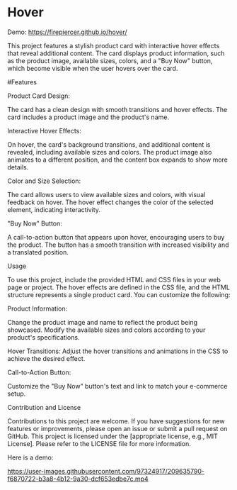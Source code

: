 # Hover


Demo: https://firepiercer.github.io/hover/


This project features a stylish product card with interactive hover effects that reveal additional content. The card displays product information, such as the product image, available sizes, colors, and a "Buy Now" button, which become visible when the user hovers over the card.

#Features

Product Card Design:

The card has a clean design with smooth transitions and hover effects.
The card includes a product image and the product's name.

Interactive Hover Effects:

On hover, the card's background transitions, and additional content is revealed, including available sizes and colors.
The product image also animates to a different position, and the content box expands to show more details.

Color and Size Selection:

The card allows users to view available sizes and colors, with visual feedback on hover.
The hover effect changes the color of the selected element, indicating interactivity.

"Buy Now" Button:

A call-to-action button that appears upon hover, encouraging users to buy the product.
The button has a smooth transition with increased visibility and a translated position.

Usage

To use this project, include the provided HTML and CSS files in your web page or project. The hover effects are defined in the CSS file, and the HTML structure represents a single product card. You can customize the following:


Product Information:

Change the product image and name to reflect the product being showcased.
Modify the available sizes and colors according to your product's specifications.

Hover Transitions:
Adjust the hover transitions and animations in the CSS to achieve the desired effect.

Call-to-Action Button:

Customize the "Buy Now" button's text and link to match your e-commerce setup.

Contribution and License

Contributions to this project are welcome. If you have suggestions for new features or improvements, please open an issue or submit a pull request on GitHub. This project is licensed under the [appropriate license, e.g., MIT License]. Please refer to the LICENSE file for more information.

Here is a demo:

https://user-images.githubusercontent.com/97324917/209635790-f6870722-b3a8-4b12-9a30-dcf653edbe7c.mp4

